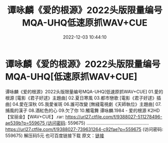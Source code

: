 ﻿---
title: 谭咏麟《爱的根源》2022头版限量编号MQA-UHQ低速原抓WAV+CUE
date: 2022-12-03 10:44:10
categories: 新碟专辑、稀有等精品
tags: 华语中文
---
# 谭咏麟《爱的根源》2022头版限量编号MQA-UHQ[低速原抓WAV+CUE]

谭咏麟《爱的根源》2022头版限量编号MQA-UHQ[低速原抓WAV+CUE]
01.愛的根源 [電影《君子好逑》主題曲]
02.夏日寒風
03.都市戀歌 [電影《君子好逑》插曲]
04.愛在深秋
05.我愛雀斑
06.誰可改變 [無綫電視劇《天師執位》主題曲]
07.捕風的漢子
08.酒紅色的心
09.欠了你
10.觸電舞
谭咏麟.1984 - 爱的根源
K2HD【宝丽金】【WAV+CUE】.rar: https://url27.ctfile.com/f/9388027-511278496-ae539b?p=559675 (访问密码:
559675)
.................................................
https://url27.ctfile.com/f/9388027-739631264-c92fae?p=559675
(访问密码: 559675)
解压码5元
也可百度链接下载
原文：[链接](https://blog.sina.com.cn/s/blog_1647c7e76010310fg.html)